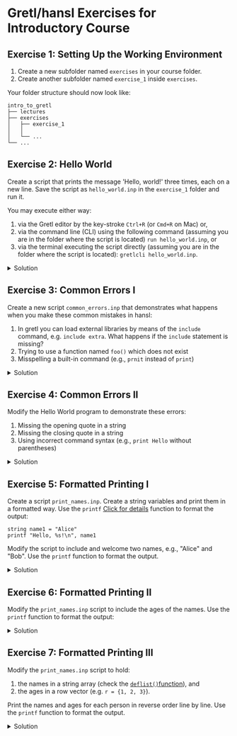 # Gretl/hansl Exercises for Introductory Course

## Exercise 1: Setting Up the Working Environment

1. Create a new subfolder named `exercises` in your course folder.
2. Create another subfolder named `exercise_1` inside `exercises`.

Your folder structure should now look like:

```
intro_to_gretl
├── lectures
├── exercises
│   ├── exercise_1
│   │
│   └── ...
└── ...
```

## Exercise 2: Hello World

Create a script that prints the message 'Hello, world!' three times, each on a new line. Save the script as `hello_world.inp` in the `exercise_1` folder and run it.

You may execute either way:

1) via the Gretl editor by the key-stroke `Ctrl+R` (or `Cmd+R` on Mac) or,
2) via the command line (CLI) using the following command (assuming you are in the folder where the script is located) `run hello_world.inp`, or
3) via the terminal executing the script directly (assuming you are in the folder where the script is located): `gretlcli hello_world.inp`.

<details>
<summary>Solution</summary>
<pre><code class="language-hansl"># hello_world.inp
printf "Hello, world!\n"
printf "Hello, world!\n"
printf "Hello, world!\n"
</code></pre>
</details>


## Exercise 3: Common Errors I

Create a new script `common_errors.inp` that demonstrates what happens when you make these common mistakes in hansl:

1) In gretl you can load external libraries by means of the `include` command, e.g. `include extra`. What happens if the `include` statement is missing?
2) Trying to use a function named `foo()` which does not exist
3) Misspelling a built-in command (e.g., `prnit` instead of `print`)

<details>
<summary>Solution</summary>
<pre><code class="language-hansl"># common_errors_1.inp
extra   # correct: "include extra"
eval foo()
prnit "Hello, world!"
</code></pre>
</details>

## Exercise 4: Common Errors II

Modify the Hello World program to demonstrate these errors:

1) Missing the opening quote in a string
2) Missing the closing quote in a string
3) Using incorrect command syntax (e.g., `print Hello` without parentheses)

<details>
<summary>Solution</summary>
<pre><code class="language-hansl"># common_errors_2.inp
string name = Hello, world!"
string name = "Hello, world!
print Hello # correct: print "Hello, world!"
</code></pre>
</details>


<!-- ## Exercise 5: Common Errors III

Create a script `arguments.inp` that demonstrates handling command-line arguments in hansl (note: hansl doesn't directly support command-line arguments like Python, but you can simulate with variables):

```hansl
# arguments.inp
string name1 = "Alice"
string name2 = "Bob"
string name3 = "Charlie"

printf "Hi %s, %s and %s\n", name3, name2, name1
``` -->

## Exercise 5: Formatted Printing I
Create a script `print_names.inp`. Create a string variables and print them in a formatted way. Use the `printf` [Click for details](https://gretl.sourceforge.net/gretl-help/cmdref.html#printf) function to format the output:

```hansl
string name1 = "Alice"
printf "Hello, %s!\n", name1
```

Modify the script to include and welcome two names, e.g., "Alice" and "Bob". Use the `printf` function to format the output.

<details>
<summary>Solution</summary>
<pre><code class="language-hansl"># print_names.inp
string name1 = "Alice"
string name2 = "Bob"
printf "Hello, %s and %s!\n", name1, name2
</code></pre>
</details>

## Exercise 6: Formatted Printing II

Modify the `print_names.inp` script to include the ages of the names. Use the `printf` function to format the output:

<details>
<summary>Solution</summary>
<pre><code class="language-hansl"># print_names.inp
string name1 = "Alice"
string name2 = "Bob"
scalar age1 = 25
scalar age2 = 30
printf "Hello, %s and %s! They are %d and %d years old.\n", name1, name2, age1, age2
</code></pre>
</details>

## Exercise 7: Formatted Printing III
Modify the `print_names.inp` script to hold:
1) the names in a string array (check the [`deflist()`function](https://gretl.sourceforge.net/gretl-help/funcref.html#defarray)), and
2) the ages in a row vector (e.g. `r = {1, 2, 3}`).

Print the names and ages for each person in reverse order line by line. Use the `printf` function to format the output.
<details>
<summary>Solution</summary>
<pre><code class="language-hansl"># print_names.inp
string names = deflist("Alice", "Bob", "Charlie")
matrix ages = {25, 30, 35}
printf "Hello, %s! You are %d years old.\n", names[3], ages[3]
printf "Hello, %s! You are %d years old.\n", names[2], ages[2]
printf "Hello, %s! You are %d years old.\n", names[1], ages[1]
</code></pre>
</details>
